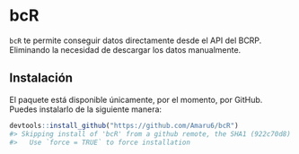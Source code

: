 
<!-- README.md is generated from README.Rmd. Please edit that file -->

# bcR

`bcR` te permite conseguir datos directamente desde el API del BCRP.
Eliminando la necesidad de descargar los datos manualmente.

## Instalación

El paquete está disponible únicamente, por el momento, por GitHub.
Puedes instalarlo de la siguiente manera:

``` r
devtools::install_github("https://github.com/Amaru6/bcR")
#> Skipping install of 'bcR' from a github remote, the SHA1 (922c70d8) has not changed since last install.
#>   Use `force = TRUE` to force installation
```
